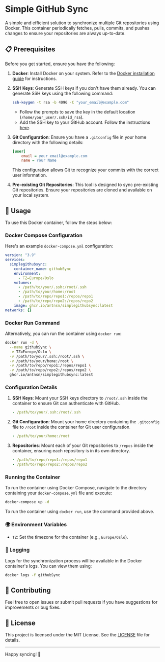 
# Simple GitHub Sync

A simple and efficient solution to synchronize multiple Git repositories using Docker. This container periodically fetches, pulls, commits, and pushes changes to ensure your repositories are always up-to-date.

## 📋 Prerequisites

Before you get started, ensure you have the following:

1. **Docker**: Install Docker on your system. Refer to the [Docker installation guide](https://docs.docker.com/get-docker/) for instructions.

2. **SSH Keys**: Generate SSH keys if you don't have them already. You can generate SSH keys using the following command:

    ```sh
    ssh-keygen -t rsa -b 4096 -C "your_email@example.com"
    ```

    - Follow the prompts to save the key in the default location (`/home/your_user/.ssh/id_rsa`).
    - Add the SSH key to your GitHub account. Follow the instructions [here](https://docs.github.com/en/github/authenticating-to-github/connecting-to-github-with-ssh).

3. **Git Configuration**: Ensure you have a `.gitconfig` file in your home directory with the following details:

    ```ini
    [user]
        email = your_email@example.com
        name = Your Name
    ```

    This configuration allows Git to recognize your commits with the correct user information.

4. **Pre-existing Git Repositories**: This tool is designed to sync pre-existing Git repositories. Ensure your repositories are cloned and available on your local system.

## 🚀 Usage

To use this Docker container, follow the steps below:

### Docker Compose Configuration

Here's an example `docker-compose.yml` configuration:

```yaml
version: "3.9"
services:
  simplegithubsync:
    container_name: githubSync
    environment:
      - TZ=Europe/Oslo
    volumes:
      - /path/to/your/.ssh:/root/.ssh
      - /path/to/your/home:/root
      - /path/to/repo/repo1:/repos/repo1
      - /path/to/repo/repo2:/repos/repo2
    image: ghcr.io/antnsn/simplegithubsync:latest
networks: {}
```

### Docker Run Command

Alternatively, you can run the container using `docker run`:

```sh
docker run -d \
  --name githubSync \
  -e TZ=Europe/Oslo \
  -v /path/to/your/.ssh:/root/.ssh \
  -v /path/to/your/home:/root \
  -v /path/to/repo/repo1:/repos/repo1 \
  -v /path/to/repo/repo2:/repos/repo2 \
  ghcr.io/antnsn/simplegithubsync:latest
```

### Configuration Details

1. **SSH Keys**: Mount your SSH keys directory to `/root/.ssh` inside the container to ensure Git can authenticate with GitHub.

    ```yaml
    - /path/to/your/.ssh:/root/.ssh
    ```

2. **Git Configuration**: Mount your home directory containing the `.gitconfig` file to `/root` inside the container for Git user configuration.

    ```yaml
    - /path/to/your/home:/root
    ```

3. **Repositories**: Mount each of your Git repositories to `/repos` inside the container, ensuring each repository is in its own directory.

    ```yaml
    - /path/to/repo/repo1:/repos/repo1
    - /path/to/repo/repo2:/repos/repo2
    ```

### Running the Container

To run the container using Docker Compose, navigate to the directory containing your `docker-compose.yml` file and execute:

```sh
docker-compose up -d
```

To run the container using `docker run`, use the command provided above.

### 🌍 Environment Variables

- `TZ`: Set the timezone for the container (e.g., `Europe/Oslo`).

### 📖 Logging

Logs for the synchronization process will be available in the Docker container's logs. You can view them using:

```sh
docker logs -f githubSync
```

## 🤝 Contributing

Feel free to open issues or submit pull requests if you have suggestions for improvements or bug fixes.

## 📜 License

This project is licensed under the MIT License. See the [LICENSE](LICENSE) file for details.

---

Happy syncing! 🚀
